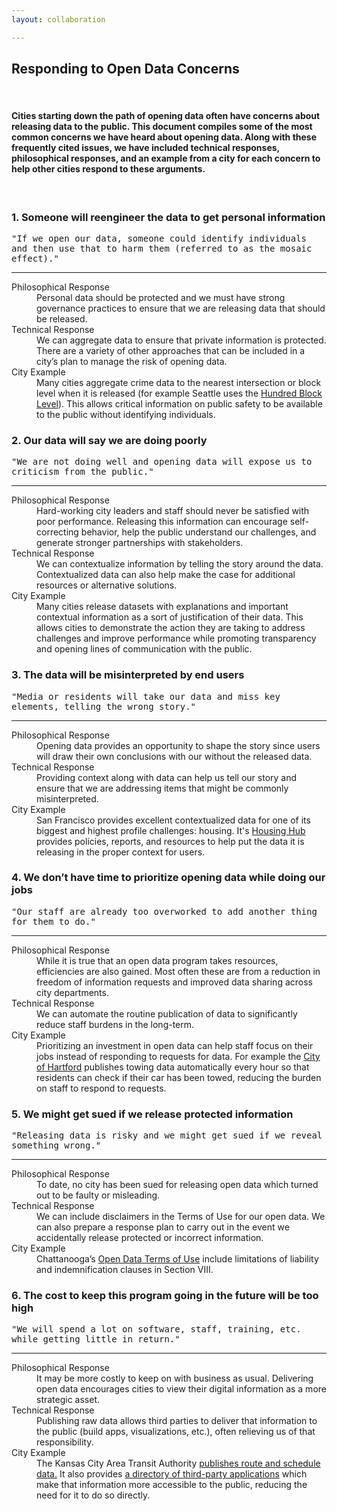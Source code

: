 ```yaml
---
layout: collaboration

---
```

<!-- do not edit anything above this text -->







## Responding to Open Data Concerns

<br>

#### Cities starting down the path of opening data often have concerns about releasing data to the public. This document compiles some of the most common concerns we have heard about opening data. Along with these frequently cited issues, we have included technical responses, philosophical responses, and an example from a city for each concern to help other cities respond to these arguments.

<br>
<div class="panel panel-warning">
  <div class="panel-heading">
     <h3 class="panel-title"> 1. Someone will reengineer the data to get personal information</h3>
  </div>
  <div class="panel-body">
    <div style="font-family: monospace">
"If we open our data, someone could identify individuals and then use that to harm them (referred to as the mosaic effect)."
    </div>
  	<hr />
	  <dl class="dl-horizontal">
      <dt>Philosophical Response</dt>
      <dd>
        Personal data should be protected and we must have strong governance practices to ensure that we are releasing data that should be released.
      </dd>
      <dt>Technical Response</dt>
      <dd>
        We can aggregate data to ensure that private information is protected. There are a variety of other approaches that can be included in a city’s plan to manage the risk of opening data.
      </dd>
      <dt>City Example</dt>
      <dd>
         Many cities aggregate crime data to the nearest intersection or block level when it is released (for example Seattle uses the <a href="https://data.seattle.gov/Public-Safety/Seattle-Police-Department-Police-Report-Incident/7ais-f98f" target="_blank">Hundred Block Level</a>). This allows critical information on public safety to be available to the public without identifying individuals.
      </dd>
    </dl>
  </div>
</div>

<div class="panel panel-warning">
  <div class="panel-heading">
     <h3 class="panel-title">2. Our data will say we are doing poorly</h3>
  </div>
  <div class="panel-body">
    <div style="font-family: monospace">
"We are not doing well and opening data will expose us to criticism from the public."
    </div>
  	<hr />
	  <dl class="dl-horizontal">
      <dt>Philosophical Response</dt>
      <dd>
        Hard-working city leaders and staff should never be satisfied with poor performance. Releasing this information can encourage self-correcting behavior, help the public understand our challenges, and generate  stronger partnerships with stakeholders.
      </dd>
      <dt>Technical Response</dt>
      <dd>
        We can contextualize information by telling the story around the data. Contextualized data can also help make the case for additional resources or alternative solutions.
      </dd>
      <dt>City Example</dt>
      <dd>
         Many cities release datasets with explanations and important contextual information as a sort of justification of their data. This allows cities to demonstrate the action they are taking to address challenges and improve performance while promoting transparency and opening lines of communication with the public.
      </dd>
    </dl>
  </div>
</div>

<div class="panel panel-warning">
  <div class="panel-heading">
     <h3 class="panel-title">3. The data will be misinterpreted by end users</h3>
  </div>
  <div class="panel-body">
    <div style="font-family: monospace">
"Media or residents will take our data and miss key elements, telling the wrong story."
    </div>
  	<hr />
	  <dl class="dl-horizontal">
      <dt>Philosophical Response</dt>
      <dd>
        Opening data provides an opportunity to shape the story since users will draw their own conclusions with our without the released data.
      </dd>
      <dt>Technical Response</dt>
      <dd>
        Providing context along with data can help us tell our story and ensure that we are addressing items that might be commonly misinterpreted.
      </dd>
      <dt>City Example</dt>
      <dd>
         San Francisco provides excellent contextualized data for one of its biggest and highest profile challenges: housing. It's <a href="http://housing.datasf.org/overview/" target="_blank">Housing Hub</a> provides policies, reports, and resources to help put the data it is releasing in the proper context for users.
      </dd>
    </dl>
  </div>
</div>

<div class="panel panel-warning">
  <div class="panel-heading">
     <h3 class="panel-title">4. We don’t have time to prioritize opening data while doing our jobs</h3>
  </div>
  <div class="panel-body">
    <div style="font-family: monospace">
"Our staff are already too overworked to add another thing for them to do."
    </div>
  	<hr />
	  <dl class="dl-horizontal">
      <dt>Philosophical Response</dt>
      <dd>
        While it is true that an open data program takes resources, efficiencies are also gained. Most often these are from a reduction in freedom of information requests and improved data sharing across city departments.
      </dd>
      <dt>Technical Response</dt>
      <dd>
        We can automate the routine publication of data to significantly reduce staff burdens in the long-term.
      </dd>
      <dt>City Example</dt>
      <dd>
         Prioritizing an investment in open data can help staff focus on their jobs instead of responding to requests for data. For example the <a href="https://data.hartford.gov/Public-Safety/Towed-Cars-for-the-Past-30-Days/hefc-wgp8" target="_blank">City of Hartford</a> publishes towing data automatically every hour so that residents can check if their car has been towed, reducing the burden on staff to respond to requests.
      </dd>
    </dl>
  </div>
</div>

<div class="panel panel-warning">
  <div class="panel-heading">
     <h3 class="panel-title">5. We might get sued if we release protected information</h3>
  </div>
  <div class="panel-body">
    <div style="font-family: monospace">
"Releasing data is risky and we might get sued if we reveal something wrong."
    </div>
  	<hr />
	  <dl class="dl-horizontal">
      <dt>Philosophical Response</dt>
      <dd>
        To date, no city has been sued for releasing open data which turned out to be faulty or misleading.
      </dd>
      <dt>Technical Response</dt>
      <dd>
        We can include disclaimers in the Terms of Use for our open data. We can also prepare a response plan to carry out in the event we accidentally release protected or incorrect information.
      </dd>
      <dt>City Example</dt>
      <dd>
         Chattanooga’s <a href="https://data.chattlibrary.org/terms" target="_blank">Open Data Terms of Use</a> include limitations of liability and indemnification clauses in Section VIII.
      </dd>
    </dl>
  </div>
</div>

<div class="panel panel-warning">
  <div class="panel-heading">
     <h3 class="panel-title">6. The cost to keep this program going in the future will be too high</h3>
  </div>
  <div class="panel-body">
    <div style="font-family: monospace">
"We will spend a lot on software, staff, training, etc. while getting little in return."
    </div>
  	<hr />
	  <dl class="dl-horizontal">
      <dt>Philosophical Response</dt>
      <dd>
        It may be more costly to keep on with business as usual. Delivering open data encourages cities to view their digital information as a more strategic asset.
      </dd>
      <dt>Technical Response</dt>
      <dd>
        Publishing raw data allows third parties to deliver that information to the public (build apps, visualizations, etc.), often relieving us of that responsibility.
      </dd>
      <dt>City Example</dt>
      <dd>
         The Kansas City Area Transit Authority <a href="http://www.kcata.org/transit_data" target="_blank">publishes route and schedule data.</a> It also provides <a href="http://www.kcata.org/maps_schedules/app_center">a directory of third-party applications</a> which make that information more accessible to the public, reducing the need for it to do so directly.
      </dd>
    </dl>
  </div>
</div>
